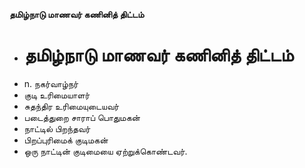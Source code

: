 **தமிழ்நாடு மாணவர் கணினித் திட்டம்**
- # தமிழ்நாடு மாணவர் கணினித் திட்டம்
- n. நகர்வாழ்நர்
- குடி உரிமையாளர்
- சுதந்திர உரிமையுடையவர்
- படைத்துறை சாராப் பொதுமகன்
- நாட்டில் பிறந்தவர்
- பிறப்புரிமைக் குடிமகன்
- ஒரு நாட்டின் குடிமையை ஏற்றுக்கொண்டவர்.

